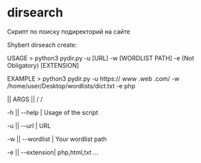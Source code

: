 # dirsearch
Скрипт по поиску подиректорий на сайте

Shybert dirseach create:


USAGE > python3 pydir.py -u [URL] -w [WORDLIST PATH] -e (Not Obligatory) [EXTENSION]

EXAMPLE > python3 pydir.py -u https:// www .web .com/ -w /home/user/Desktop/wordlists/dict.txt -e php

 || ARGS ||
 \/      \/
 
-h || --help     | Usage of the script

-u || --url      | URL

-w || --wordlist | Your wordlist path

-e || --extension| php,html,txt ...

